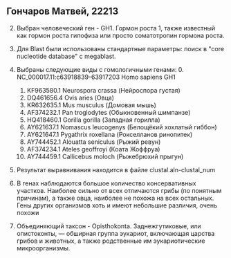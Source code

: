 ## Гончаров Матвей, 22213

2. Выбран человеческий ген - GH1. Гормон роста 1, также известный как гормон роста гипофиза или просто соматотропин гормона роста.

3. Для Blast были использованы стандартные параметры: поиск в "core nucleotide database" с megablast.

4. Выбраны следующие виды с гомологичными генами:
    0. NC_000017.11:c63918839-63917203 Homo sapiens GH1
    1. KF963580.1	Neurospora crassa (Нейроспора густая)
    2. DQ461656.4	Ovis aries (Овца)
    3. KR632635.1	Mus musculus (Домовая мышь)
    4. AF374232.1	Pan troglodytes (Обыкновенный шимпанзе)
    5. HQ418460.1	Gorilla gorilla (Западная горилла)
    6. AY621637.1	Nomascus leucogenys (Белощёкий хохлатый гиббон)
    7. AY621647.1	Pygathrix roxellana (Рокселланов ринопитек)
    8. AY744452.1	Alouatta seniculus (Рыжий ревун)
    9. AF374234.1	Ateles geoffroyi (Коата Жоффруа)
    10. AY744459.1	Callicebus moloch (Рыжебрюхий прыгун)

5. Результат выравнивания находится в файле clustal.aln-clustal_num

6. В генах наблюдаются большое количество консервативных участков. Наиболее сильно от всех отличаются грибы (по понятным причинам), а также овца, наиболее не похожа на всех остальных. Гены других организмов хоть и имеют небольшие различия, очень похожи

7. Объединяющий таксон - Opisthokonta.
Заднежгутиковые, или опистоконты, — обширная группа эукариот, включающая царства грибов и животных, а также родственные им эукариотические микроорганизмы.
